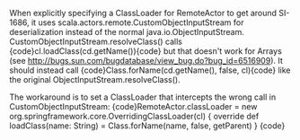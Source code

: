 When explicitly specifying a ClassLoader for RemoteActor to get around SI-1686, it uses scala.actors.remote.CustomObjectInputStream for deserialization instead of the normal java.io.ObjectInputStream.  CustomObjectInputStream.resolveClass() calls {code}cl.loadClass(cd.getName()){code} but that doesn't work for Arrays (see http://bugs.sun.com/bugdatabase/view_bug.do?bug_id=6516909).  It should instead call
{code}Class.forName(cd.getName(), false, cl){code} like the original ObjectInputStream.resolveClass().

The workaround is to set a ClassLoader that intercepts the wrong call in CustomObjectInputStream:
{code}RemoteActor.classLoader = new org.springframework.core.OverridingClassLoader(cl) {
  override def loadClass(name: String) = Class.forName(name, false, getParent)
}
{code}

